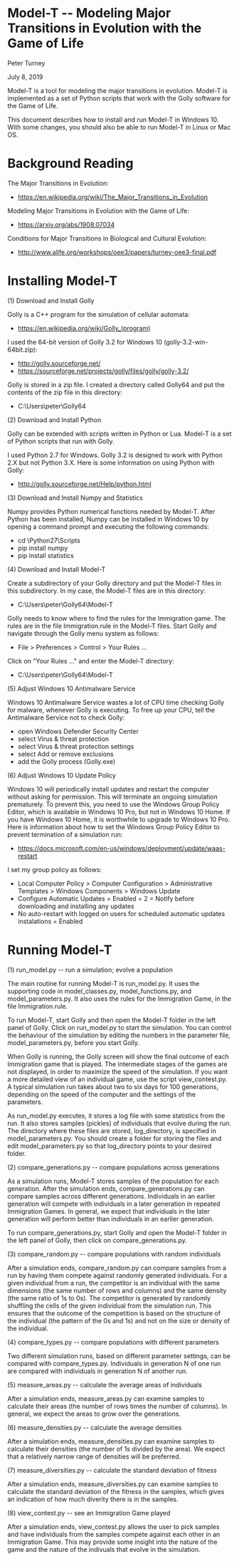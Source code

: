 

Model-T -- Modeling Major Transitions in Evolution with the Game of Life
========================================================================

Peter Turney

July 8, 2019

Model-T is a tool for modeling the major transitions in evolution.
Model-T is implemented as a set of Python scripts that work with the Golly 
software for the Game of Life.

This document describes how to install and run Model-T in Windows 10.
With some changes, you should also be able to run Model-T in Linux
or Mac OS.


Background Reading
==================

The Major Transitions in Evolution:

- https://en.wikipedia.org/wiki/The_Major_Transitions_in_Evolution

Modeling Major Transitions in Evolution with the Game of Life:

- https://arxiv.org/abs/1908.07034

Conditions for Major Transitions in Biological and Cultural Evolution:

- http://www.alife.org/workshops/oee3/papers/turney-oee3-final.pdf


Installing Model-T
==================

(1) Download and Install Golly

Golly is a C++ program for the simulation of cellular automata:

- https://en.wikipedia.org/wiki/Golly_(program)

I used the 64-bit version of Golly 3.2 for Windows 10 
(golly-3.2-win-64bit.zip):

- http://golly.sourceforge.net/
- https://sourceforge.net/projects/golly/files/golly/golly-3.2/
  
Golly is stored in a zip file. I created a directory called Golly64
and put the contents of the zip file in this directory:

- C:\Users\peter\Golly64


(2) Download and Install Python

Golly can be extended with scripts written in Python or Lua. Model-T is
a set of Python scripts that run with Golly.

I used Python 2.7 for Windows. Golly 3.2 is designed to work with Python 2.X
but not Python 3.X. Here is some information on using Python with Golly:

- http://golly.sourceforge.net/Help/python.html


(3) Download and Install Numpy and Statistics

Numpy provides Python numerical functions needed by Model-T. After Python
has been installed, Numpy can be installed in Windows 10 by opening a
command prompt and executing the following commands:

- cd \Python27\Scripts
- pip install numpy
- pip install statistics


(4) Download and Install Model-T

Create a subdirectory of your Golly directory and put the Model-T files
in this subdirectory. In my case, the Model-T files are in this
directory:

- C:\Users\peter\Golly64\Model-T

Golly needs to know where to find the rules for the Immigration game.
The rules are in the file Immigration.rule in the Model-T files.
Start Golly and navigate through the Golly menu system as follows:

- File > Preferences > Control > Your Rules ...

Click on "Your Rules ..." and enter the Model-T directory:

- C:\Users\peter\Golly64\Model-T


(5) Adjust Windows 10 Antimalware Service

Windows 10 Antimalware Service wastes a lot of CPU time checking Golly
for malware, whenever Golly is executing. To free up your CPU, tell the
Antimalware Service not to check Golly:

- open Windows Defender Security Center
- select Virus & threat protection
- select Virus & threat protection settings
- select Add or remove exclusions
- add the Golly process (Golly.exe)


(6) Adjust Windows 10 Update Policy

Windows 10 will periodically install updates and restart the computer
without asking for permission. This will terminate an ongoing simulation
prematurely. To prevent this, you need to use the Windows Group Policy
Editor, which is available in Windows 10 Pro, but not in Windows 10 Home.
If you have Windows 10 Home, it is worthwhile to upgrade to Windows 10 Pro.
Here is information about how to set the Windows Group Policy Editor
to prevent termination of a simulation run:

- https://docs.microsoft.com/en-us/windows/deployment/update/waas-restart

I set my group policy as follows:

- Local Computer Policy > Computer Configuration > Administrative Templates > Windows Components > Windows Update
- Configure Automatic Updates = Enabled = 2 = Notify before downloading
  and installing any updates
- No auto-restart with logged on users for scheduled automatic updates
  instalations = Enabled
  

Running Model-T
===============

(1) run_model.py -- run a simulation; evolve a population

The main routine for running Model-T is run_model.py. It uses the
supporting code in model_classes.py, model_functions.py, and
model_parameters.py. It also uses the rules for the Immigration
Game, in the file Immigration.rule.

To run Model-T, start Golly and then open the Model-T folder in the 
left panel of Golly. Click on run_model.py to start the simulation. 
You can control the behaviour of the simulation by editing the
numbers in the parameter file, model_parameters.py, before you
start Golly. 

When Golly is running, the Golly screen will show the final outcome of
each Immigration game that is played. The intermediate stages of the 
games are not displayed, in order to maximize the speed of the simulation. 
If you want a more detailed view of an individual game, use the
script view_contest.py. A typical simulation run takes about two to
six days for 100 generations, depending on the speed of the computer
and the settings of the parameters.

As run_model.py executes, it stores a log file with some statistics
from the run. It also stores samples (pickles) of individuals that 
evolve during the run. The directory where these files are stored, 
log_directory, is specified in model_parameters.py. You should
create a folder for storing the files and edit model_parameters.py
so that log_directory points to your desired folder.


(2) compare_generations.py -- compare populations across generations

As a simulation runs, Model-T stores samples of the population for each
generation. After the simulation ends, compare_generations.py can 
compare samples across different generations. Individuals in an
earlier generation will compete with individuals in a later generation
in repeated Immigration Games. In general, we expect that individuals
in the later generation will perform better than individuals in an
earlier generation.

To run compare_generations.py, start Golly and open the Model-T folder 
in the  left panel of Golly, then click on compare_generations.py.


(3) compare_random.py -- compare populations with random individuals

After a simulation ends, compare_random.py can compare samples from
a run by having them compete against randomly generated individuals.
For a given individual from a run, the competitor is an individual
with the same dimensions (the same number of rows and columns) and
the same density (the same ratio of 1s to 0s). The competitor is
generated by randomly shuffling the cells of the given individual 
from the simulation run. This ensures that the outcome of the
competition is based on the structure of the individual (the
pattern of the 0s and 1s) and not on the size or density of the
individual. 


(4) compare_types.py -- compare populations with different parameters

Two different simulation runs, based on different parameter settings,
can be compared with compare_types.py. Individuals in generation N of
one run are compared with individuals in generation N of another run.


(5) measure_areas.py -- calculate the average areas of individuals

After a simulation ends, measure_areas.py can examine samples to
calculate their areas (the number of rows times the number of columns).
In general, we expect the areas to grow over the generations.


(6) measure_densities.py -- calculate the average densities

After a simulation ends, measure_densities.py can examine samples to
calculate their densities (the number of 1s divided by the area).
We expect that a relatively narrow range of densities will be
preferred.


(7) measure_diversities.py -- calculate the standard deviation of fitness

After a simulation ends, measure_diversities.py can examine samples
to calculate the standard deviation of the fitness in the samples, which
gives an indication of how much diverity there is in the samples.


(8) view_contest.py -- see an Immigration Game played

After a simulation ends, view_contest.py allows the user to pick
samples and have individuals from the samples compete against
each other in an Immigration Game. This may provide some
insight into the nature of the game and the nature of the
indivuals that evolve in the simulation.

